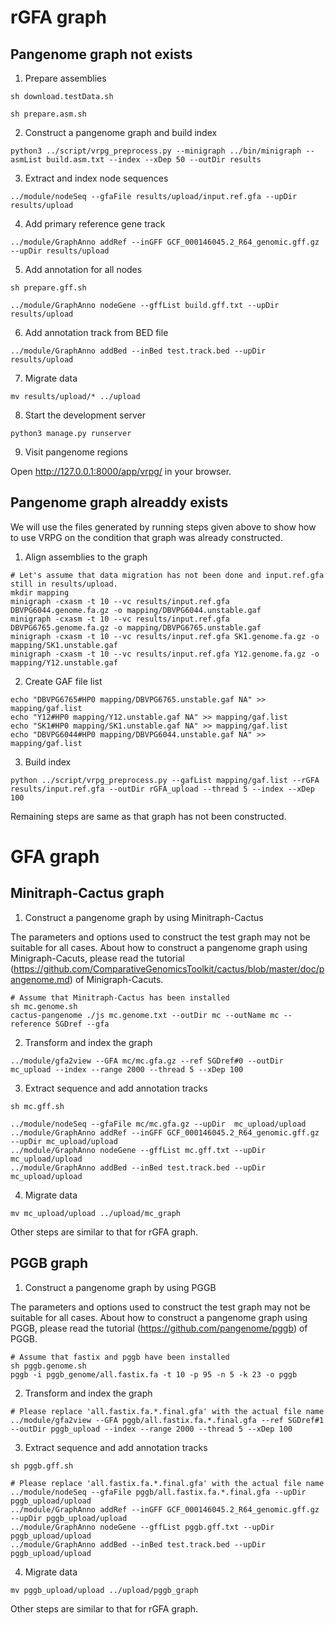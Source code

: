 
# rGFA graph  
## Pangenome graph not exists  

1. Prepare assemblies 

```
sh download.testData.sh

sh prepare.asm.sh
```
2. Construct a pangenome graph and build index  

```
python3 ../script/vrpg_preprocess.py --minigraph ../bin/minigraph --asmList build.asm.txt --index --xDep 50 --outDir results
```
3. Extract and index node sequences  
```
../module/nodeSeq --gfaFile results/upload/input.ref.gfa --upDir  results/upload
```
4. Add primary reference gene track  

```
../module/GraphAnno addRef --inGFF GCF_000146045.2_R64_genomic.gff.gz --upDir results/upload
```

5. Add annotation for all nodes  
```
sh prepare.gff.sh

../module/GraphAnno nodeGene --gffList build.gff.txt --upDir results/upload
```

6. Add annotation track from BED file  
```
../module/GraphAnno addBed --inBed test.track.bed --upDir results/upload
```

7. Migrate data  
```
mv results/upload/* ../upload
```

8. Start the development server  

```
python3 manage.py runserver
```
9. Visit pangenome regions  

Open http://127.0.0.1:8000/app/vrpg/ in your browser.    

## Pangenome graph alreaddy exists  

We will use the files generated by running steps given above to show how to use VRPG on the condition that graph was already constructed.  

1. Align assemblies to the graph

```
# Let's assume that data migration has not been done and input.ref.gfa still in results/upload.
mkdir mapping
minigraph -cxasm -t 10 --vc results/input.ref.gfa DBVPG6044.genome.fa.gz -o mapping/DBVPG6044.unstable.gaf
minigraph -cxasm -t 10 --vc results/input.ref.gfa DBVPG6765.genome.fa.gz -o mapping/DBVPG6765.unstable.gaf
minigraph -cxasm -t 10 --vc results/input.ref.gfa SK1.genome.fa.gz -o mapping/SK1.unstable.gaf
minigraph -cxasm -t 10 --vc results/input.ref.gfa Y12.genome.fa.gz -o mapping/Y12.unstable.gaf

```
2. Create GAF file list  

```
echo "DBVPG6765#HP0 mapping/DBVPG6765.unstable.gaf NA" >> mapping/gaf.list
echo "Y12#HP0 mapping/Y12.unstable.gaf NA" >> mapping/gaf.list
echo "SK1#HP0 mapping/SK1.unstable.gaf NA" >> mapping/gaf.list
echo "DBVPG6044#HP0 mapping/DBVPG6044.unstable.gaf NA" >> mapping/gaf.list
```

3. Build index

```
python ../script/vrpg_preprocess.py --gafList mapping/gaf.list --rGFA results/input.ref.gfa --outDir rGFA_upload --thread 5 --index --xDep 100
```

Remaining steps are same as that graph has not been constructed.  
 
# GFA graph  
## Minitraph-Cactus graph  
1.	Construct a pangenome graph by using Minitraph-Cactus  

The parameters and options used to construct the test graph may not be suitable for all cases. About how to construct a pangenome graph using Minigraph-Cacuts, please read the tutorial (https://github.com/ComparativeGenomicsToolkit/cactus/blob/master/doc/pangenome.md) of Minigraph-Cacuts.

```
# Assume that Minitraph-Cactus has been installed
sh mc.genome.sh
cactus-pangenome ./js mc.genome.txt --outDir mc --outName mc --reference SGDref --gfa

```

2. Transform and index the graph  

```
../module/gfa2view --GFA mc/mc.gfa.gz --ref SGDref#0 --outDir mc_upload --index --range 2000 --thread 5 --xDep 100

```

3. Extract sequence and add annotation tracks

```
sh mc.gff.sh

../module/nodeSeq --gfaFile mc/mc.gfa.gz --upDir  mc_upload/upload
../module/GraphAnno addRef --inGFF GCF_000146045.2_R64_genomic.gff.gz --upDir mc_upload/upload
../module/GraphAnno nodeGene --gffList mc.gff.txt --upDir mc_upload/upload
../module/GraphAnno addBed --inBed test.track.bed --upDir mc_upload/upload

```

4. Migrate data

```
mv mc_upload/upload ../upload/mc_graph
```

Other steps are similar to that for rGFA graph.  

## PGGB graph  

1. Construct a pangenome graph by using PGGB  

The parameters and options used to construct the test graph may not be suitable for all cases. About how to construct a pangenome graph using PGGB, please read the tutorial (https://github.com/pangenome/pggb) of PGGB.

```
# Assume that fastix and pggb have been installed
sh pggb.genome.sh
pggb -i pggb_genome/all.fastix.fa -t 10 -p 95 -n 5 -k 23 -o pggb

```
2. Transform and index the graph  

```
# Please replace 'all.fastix.fa.*.final.gfa' with the actual file name
../module/gfa2view --GFA pggb/all.fastix.fa.*.final.gfa --ref SGDref#1 --outDir pggb_upload --index --range 2000 --thread 5 --xDep 100

```

3. Extract sequence and add annotation tracks

```
sh pggb.gff.sh

# Please replace 'all.fastix.fa.*.final.gfa' with the actual file name
../module/nodeSeq --gfaFile pggb/all.fastix.fa.*.final.gfa --upDir pggb_upload/upload
../module/GraphAnno addRef --inGFF GCF_000146045.2_R64_genomic.gff.gz --upDir pggb_upload/upload
../module/GraphAnno nodeGene --gffList pggb.gff.txt --upDir pggb_upload/upload
../module/GraphAnno addBed --inBed test.track.bed --upDir pggb_upload/upload
```

4. Migrate data  

```  
mv pggb_upload/upload ../upload/pggb_graph
```

Other steps are similar to that for rGFA graph.  






